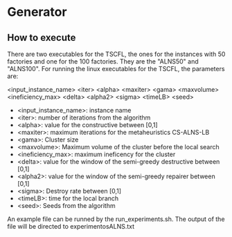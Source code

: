 # Generator

## How to execute

There are two executables for the TSCFL, the ones for the instances with 50 factories and one for the 100 factories. They are the "ALNS50" and "ALNS100".
For running the linux executables for the TSCFL, the parameters are:

\<input_instance_name> \<iter> \<alpha> \<maxiter> \<gama> \<maxvolume> \<ineficiency_max> \<delta> \<alpha2> \<sigma> \<timeLB> \<seed>

* \<input_instance_name>: instance name
* \<iter>: number of iterations from the algorithm
* \<alpha>: value for the constructive between [0,1]
* \<maxiter>: maximum iterations for the metaheuristics CS-ALNS-LB
* \<gama>: Cluster size
* \<maxvolume>: Maximum volume of the cluster before the local search
* \<ineficiency_max>: maximum ineficency for the cluster
* \<delta>: value for the window of the semi-greedy destructive between [0,1]
* \<alpha2>: value for the window of the semi-greedy repairer between [0,1]
* \<sigma>: Destroy rate between [0,1]
* \<timeLB>: time for the local branch
* \<seed>: Seeds from the algorithm

An example file can be runned by the run_experiments.sh. The output of the file will be directed to experimentosALNS.txt
